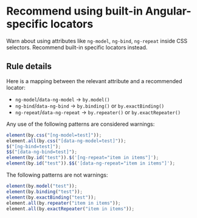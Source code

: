 # Recommend using built-in Angular-specific locators 

Warn about using attributes like `ng-model`, `ng-bind`, `ng-repeat` inside CSS selectors. Recommend built-in specific locators instead.

## Rule details

Here is a mapping between the relevant attribute and a recommended locator:

 * `ng-model`/`data-ng-model` -> `by.model()`
 * `ng-bind`/`data-ng-bind` -> `by.binding()` or `by.exactBinding()`
 * `ng-repeat`/`data-ng-repeat` -> `by.repeater()` or `by.exactRepeater()`

Any use of the following patterns are considered warnings:

```js
element(by.css("[ng-model=test]"));
element.all(by.css("[data-ng-model=test]"));
$("[ng-bind=test]");
$$("[data-ng-bind=test]");
element(by.id("test")).$('[ng-repeat="item in items"]');
element(by.id("test")).$$('[data-ng-repeat="item in items"]');
```

The following patterns are not warnings:

```js
element(by.model("test"));
element(by.binding("test"));
element(by.exactBinding("test"));
element.all(by.repeater("item in items"));
element.all(by.exactRepeater("item in items"));
```

